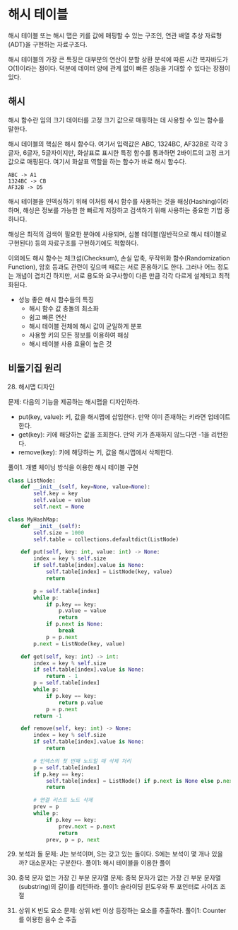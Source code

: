 # 해시 테이블

해시 테이블 또는 해시 맵은 키를 값에 매핑할 수 있는 구조인, 연관 배열 추상 자료형(ADT)을 구현하는 자료구조다.

해시 테이블의 가장 큰 특징은 대부분의 연산이 분할 상환 분석에 따른 시간 복자바도가 O(1)이라는 점이다.
덕분에 데이터 양에 관계 없이 빠른 성능을 기대할 수 있다는 장점이 있다.

## 해시

해시 함수란 임의 크기 데이터를 고정 크기 값으로 매핑하는 데 사용할 수 있는 함수를 말한다.

해시 데이블의 핵심은 해시 함수다. 여기서 입력값은 ABC, 1324BC, AF32B로 각각 3글자, 6글자, 5글자이지만,
화살표로 표시한 특정 함수를 통과하면 2바이트의 고정 크기 값으로 매핑된다.
여기서 화살표 역할을 하는 함수가 바로 해시 함수다.

```
ABC -> A1
1324BC -> CB
AF32B -> D5
```

해시 테이블을 인덱싱하기 위해 이처럼 해시 함수를 사용하는 것을 해싱(Hashing)이라 하며,
해싱은 정보를 가능한 한 빠르게 저장하고 검색하기 위해 사용하는 중요한 기법 중 하나다.

해싱은 최적의 검색이 필요한 분야에 사용되며, 심볼 테이블(일반적으로 해시 테이블로 구현된다) 등의 자료구조를 구현하기에도 적합하다.

이외에도 해시 함수는 체크섬(Checksum), 손실 압축, 무작위화 함수(Randomization Function), 암호 등과도 관련이 깊으며 때로는 서로 혼용하기도 한다.
그러나 어느 정도는 개념이 겹치긴 하지만,
서로 용도와 요구사항이 다른 만큼 각각 다르게 설계되고 최적화된다.

- 성능 좋은 해시 함수들의 특징
  - 해시 함수 값 충돌의 최소화
  - 쉽고 빠른 연산
  - 해시 테이블 전체에 해시 값이 균일하게 분포
  - 사용할 키의 모든 정보를 이용하여 해싱
  - 해시 테이블 사용 효율이 높은 것

## 비둘기집 원리

28. 해시맵 디자인

문제: 다음의 기능을 제공하는 해시맵을 디자인하라.

- put(key, value): 키, 값을 해시맵에 삽입한다. 만약 이미 존재하는 키라면 업데이트한다.
- get(key): 키에 해당하는 값을 조회한다. 만약 키가 존재하지 않느다면 -1을 리턴한다.
- remove(key): 키에 해당하는 키, 값을 해시맵에서 삭제한다.

풀이1. 개별 체이닝 방식을 이용한 해시 테이블 구현

```py
class ListNode:
    def __init__(self, key=None, value=None):
        self.key = key
        self.value = value
        self.next = None

class MyHashMap:
    def __init__(self):
        self.size = 1000
        self.table = collections.defaultdict(ListNode)

    def put(self, key: int, value: int) -> None:
        index = key % self.size
        if self.table[index].value is None:
            self.table[index] = ListNode(key, value)
            return

        p = self.table[index]
        while p:
            if p.key == key:
                p.value = value
                return
            if p.next is None:
                break
            p = p.next
        p.next = ListNode(key, value)

    def get(self, key: int) -> int:
        index = key % self.size
        if self.table[index].value is None:
            return - 1
        p = self.table[index]
        while p:
            if p.key == key:
                return p.value
            p = p.next
        return -1

    def remove(self, key: int) -> None:
        index = key % self.size
        if self.table[index].value is None:
            return

        # 인덱스의 첫 번째 노드일 때 삭제 처리
        p = self.table[index]
        if p.key == key:
            self.table[index] = ListNode() if p.next is None else p.next
            return

        # 연결 리스트 노드 삭제
        prev = p
        while p:
            if p.key == key:
                prev.next = p.next
                return
            prev, p = p, next
```

29. 보석과 돌
    문제: J는 보석이며, S는 갖고 있는 돌이다. S에는 보석이 몇 개나 있을까? 대소문자는 구분한다.
    풀이1: 해시 테이블을 이용한 풀이

30. 중복 문자 없는 가장 긴 부분 문자열
    문제: 중복 문자가 없는 가장 긴 부분 문자열(substring)의 길이를 리턴하라.
    풀이1: 슬라이딩 윈도우와 투 포인터로 사이즈 조절

31. 상위 K 빈도 요소
    문제: 상위 k번 이상 등장하는 요소를 추출하라.
    풀이1: Counter를 이용한 음수 순 추출
